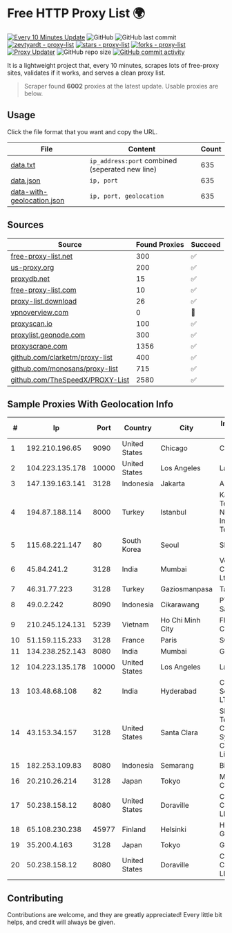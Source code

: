 
# Free HTTP Proxy List 🌍

[![Every 10 Minutes Update](https://github.com/mertguvencli/http-proxy-list/actions/workflows/main.yml/badge.svg?branch=main)](https://github.com/mertguvencli/http-proxy-list/actions/workflows/main.yml)
![GitHub](https://img.shields.io/github/license/mertguvencli/http-proxy-list)
![GitHub last commit](https://img.shields.io/github/last-commit/mertguvencli/http-proxy-list)
[![zevtyardt - proxy-list](https://img.shields.io/static/v1?label=zevtyardt&message=proxy-list&color=blue&logo=github)](https://github.com/zevtyardt/proxy-list "Go to GitHub repo")
[![stars - proxy-list](https://img.shields.io/github/stars/zevtyardt/proxy-list?style=social)](https://github.com/zevtyardt/proxy-list)
[![forks - proxy-list](https://img.shields.io/github/forks/zevtyardt/proxy-list?style=social)](https://github.com/zevtyardt/proxy-list)
[![Proxy Updater](https://github.com/zevtyardt/proxy-list/workflows/Proxy%20Updater/badge.svg)](https://github.com/zevtyardt/proxy-list/actions?query=workflow:"Proxy+Updater")
![GitHub repo size](https://img.shields.io/github/repo-size/zevtyardt/proxy-list)
[![GitHub commit activity](https://img.shields.io/github/commit-activity/m/zevtyardt/proxy-list?logo=commits)](https://github.com/zevtyardt/proxy-list/commits/main)

It is a lightweight project that, every 10 minutes, scrapes lots of free-proxy sites, validates if it works, and serves a clean proxy list.

> Scraper found **6002** proxies at the latest update. Usable proxies are below.

## Usage

Click the file format that you want and copy the URL.

|File|Content|Count|
|----|-------|-----|
|[data.txt](https://raw.githubusercontent.com/mertguvencli/http-proxy-list/main/proxy-list/data.txt)|`ip_address:port` combined (seperated new line)|635|
|[data.json](https://raw.githubusercontent.com/mertguvencli/http-proxy-list/main/proxy-list/data.json)|`ip, port`|635|
|[data-with-geolocation.json](https://raw.githubusercontent.com/mertguvencli/http-proxy-list/main/proxy-list/data-with-geolocation.json)|`ip, port, geolocation`|635|

## Sources

|Source|Found Proxies|Succeed|
|------|-------------|-------|
|[free-proxy-list.net](https://free-proxy-list.net)|300|✅|
|[us-proxy.org](https://www.us-proxy.org)|200|✅|
|[proxydb.net](http://proxydb.net)|15|✅|
|[free-proxy-list.com](https://free-proxy-list.com/?page=&port=&type%5B%5D=http&type%5B%5D=https&up_time=0&search=Search)|10|✅|
|[proxy-list.download](https://www.proxy-list.download/HTTP)|26|✅|
|[vpnoverview.com](https://vpnoverview.com/privacy/anonymous-browsing/free-proxy-servers)|0|🚫|
|[proxyscan.io](https://www.proxyscan.io)|100|✅|
|[proxylist.geonode.com](https://proxylist.geonode.com/api/proxy-list?limit=300&page=1&sort_by=lastChecked&sort_type=desc&protocols=http,https)|300|✅|
|[proxyscrape.com](https://api.proxyscrape.com/v2/?request=displayproxies&protocol=http&timeout=10000&country=all&ssl=all&anonymity=all)|1356|✅|
|[github.com/clarketm/proxy-list](https://raw.githubusercontent.com/clarketm/proxy-list/master/proxy-list-raw.txt)|400|✅|
|[github.com/monosans/proxy-list](https://raw.githubusercontent.com/monosans/proxy-list/main/proxies/http.txt)|715|✅|
|[github.com/TheSpeedX/PROXY-List](https://raw.githubusercontent.com/TheSpeedX/PROXY-List/master/http.txt)|2580|✅|


## Sample Proxies With Geolocation Info

|#|Ip|Port|Country|City|Internet Service Provider|
|-|--|----|-------|----|-------------------------|
|1|192.210.196.65|9090|United States|Chicago|ColoCrossing|
|2|104.223.135.178|10000|United States|Los Angeles|LayerHost|
|3|147.139.163.141|3128|Indonesia|Jakarta|Alibaba.com LLC|
|4|194.87.188.114|8000|Turkey|Istanbul|Kadir Huseyin Tezcan Nosspeed Internet Teknolojileri|
|5|115.68.221.147|80|South Korea|Seoul|SMILESERV|
|6|45.84.241.2|3128|India|Mumbai|VeloxServ Communications Ltd|
|7|46.31.77.223|3128|Turkey|Gaziosmanpasa|Talha Bogaz|
|8|49.0.2.242|8090|Indonesia|Cikarawang|PT Usaha Adi Sanggoro|
|9|210.245.124.131|5239|Vietnam|Ho Chi Minh City|FPT Telecom Company|
|10|51.159.115.233|3128|France|Paris|SCALEWAY|
|11|134.238.252.143|8080|India|Mumbai|Google LLC|
|12|104.223.135.178|10000|United States|Los Angeles|LayerHost|
|13|103.48.68.108|82|India|Hyderabad|Country Online Services PVT LTD|
|14|43.153.34.157|3128|United States|Santa Clara|Shenzhen Tencent Computer Systems Company Limited|
|15|182.253.109.83|8080|Indonesia|Semarang|Biznet Metronet|
|16|20.210.26.214|3128|Japan|Tokyo|Microsoft Corporation|
|17|50.238.158.12|8080|United States|Doraville|Comcast Cable Communications, LLC|
|18|65.108.230.238|45977|Finland|Helsinki|Hetzner Online GmbH|
|19|35.200.4.163|3128|Japan|Tokyo|Google LLC|
|20|50.238.158.12|8080|United States|Doraville|Comcast Cable Communications, LLC|



## Contributing

Contributions are welcome, and they are greatly appreciated! Every
little bit helps, and credit will always be given.

